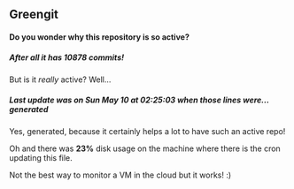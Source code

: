 ## Greengit

#### Do you wonder why this repository is so active?

##### After all it has 10878 commits!

But is it *really* active? Well...

##### Last update was on Sun May 10 at 02:25:03 when those lines were... generated

Yes, generated, because it certainly helps a lot to have such an active repo!

Oh and there was **23%** disk usage on the machine
where there is the cron updating this file.

Not the best way to monitor a VM in the cloud but it works! :)
